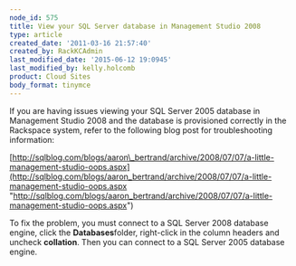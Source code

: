 ```yaml
---
node_id: 575
title: View your SQL Server database in Management Studio 2008
type: article
created_date: '2011-03-16 21:57:40'
created_by: RackKCAdmin
last_modified_date: '2015-06-12 19:0945'
last_modified_by: kelly.holcomb
product: Cloud Sites
body_format: tinymce
---
```


If you are having issues viewing your SQL Server 2005 database in
Management Studio 2008 and the database is provisioned correctly in the
Rackspace system, refer to the following blog post for troubleshooting
information:

[http://sqlblog.com/blogs/aaron\_bertrand/archive/2008/07/07/a-little-management-studio-oops.aspx](http://sqlblog.com/blogs/aaron_bertrand/archive/2008/07/07/a-little-management-studio-oops.aspx "http://sqlblog.com/blogs/aaron_bertrand/archive/2008/07/07/a-little-management-studio-oops.aspx")

To fix the problem, you must connect to a SQL Server 2008 database
engine, click the **Databases**folder, right-click in the column headers
and uncheck **collation**. Then you can connect to a SQL Server 2005
database engine.

